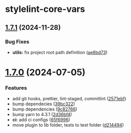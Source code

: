 # stylelint-core-vars

## [1.7.1](https://github.com/core-ds/stylelint-core-vars/compare/v1.7.0...v1.7.1) (2024-11-28)


### Bug Fixes

* **utils:** fix project root path definition ([ae8bd73](https://github.com/core-ds/stylelint-core-vars/commit/ae8bd732db71fc70405237294e789123c1e3ce07))

# [1.7.0](https://github.com/core-ds/stylelint-core-vars/compare/v1.6.0...v1.7.0) (2024-07-05)


### Features

* add git hooks, prettier, lint-staged, commitlint ([2571ebf](https://github.com/core-ds/stylelint-core-vars/commit/2571ebfe9820750b301984b7a32c0f0833e663db))
* bump dependecies ([39bc322](https://github.com/core-ds/stylelint-core-vars/commit/39bc32255c322a88a1c1ff248bf0c3fc2f88f30d))
* bump dependencies ([9c82766](https://github.com/core-ds/stylelint-core-vars/commit/9c82766a1502a2d80c0c076873407f69e7658deb))
* bump yarn to 4.3.1 ([2d36bf4](https://github.com/core-ds/stylelint-core-vars/commit/2d36bf4ec3b63fd70ec23f6ce8cf14dc108b257a))
* **ci:** add ci configs ([65f6996](https://github.com/core-ds/stylelint-core-vars/commit/65f69963e036b51adb7495a5d8218ab639b0f016))
* move plugin to lib folder, tests to test folder ([d214494](https://github.com/core-ds/stylelint-core-vars/commit/d214494db42e3804030321a3fbf238db31b568d0))
